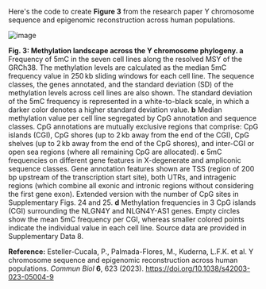 Here's the code to create **Figure 3** from the research paper Y chromosome sequence and epigenomic reconstruction across human populations.

![image](https://github.com/user-attachments/assets/21ba425a-5a68-4528-97c7-779554b27639)

**Fig. 3: Methylation landscape across the Y chromosome phylogeny. a** Frequency of 5mC in the seven cell lines along the resolved MSY of the GRCh38. The methylation levels are calculated as the median 5mC frequency value in 250 kb sliding windows for each cell line. The sequence classes, the genes annotated, and the standard deviation (SD) of the methylation levels across cell lines are also shown. The standard deviation of the 5mC frequency is represented in a white-to-black scale, in which a darker color denotes a higher standard deviation value. **b** Median methylation value per cell line segregated by CpG annotation and sequence classes. CpG annotations are mutually exclusive regions that comprise: CpG islands (CGI), CpG shores (up to 2 kb away from the end of the CGI), CpG shelves (up to 2 kb away from the end of the CpG shores), and inter-CGI or open sea regions (where all remaining CpG are allocated). **c** 5mC frequencies on different gene features in X-degenerate and ampliconic sequence classes. Gene annotation features shown are TSS (region of 200 bp upstream of the transcription start site), both UTRs, and intragenic regions (which combine all exonic and intronic regions without considering the first gene exon). Extended version with the number of CpG sites in Supplementary Figs. 24 and 25. **d** Methylation frequencies in 3 CpG islands (CGI) surrounding the NLGN4Y and NLGN4Y-AS1 genes. Empty circles show the mean 5mC frequency per CGI, whereas smaller colored points indicate the individual value in each cell line. Source data are provided in Supplementary Data 8.

**Reference:** 
Esteller-Cucala, P., Palmada-Flores, M., Kuderna, L.F.K. et al. Y chromosome sequence and epigenomic reconstruction across human populations. *Commun Biol* **6**, 623 (2023). https://doi.org/10.1038/s42003-023-05004-9
